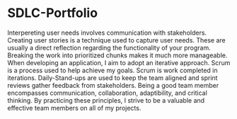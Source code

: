 # SDLC-Portfolio
Interpereting user needs involves communication with stakeholders. Creating user stories is a technique used to capture user needs. These are usually a direct reflection regarding the functionality of your program. Breaking the work into prioritized chunks makes it much more manageable. When developing an application, I aim to adopt an iterative approach. Scrum is a process used to help achieve my goals. Scrum is work completed in iterations. Daily-Stand-ups are used to keep the team aligned and sprint reviews gather feedback from stakeholders. Being a good team member encompasses communication, collaboration, adaptibility, and critical thinking. By practicing these principles, I strive to be a valuable and effective team members on all of my projects. 
